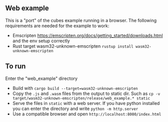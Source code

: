 ## Web example

This is a "port" of the cubes example running in a browser. The following requirements are needed for the example to work:
* Emscripten https://emscripten.org/docs/getting_started/downloads.html and the env setup correctly
* Rust target wasm32-unknown-emscripten `rustup install wasm32-unknown-emscripten`

## To run

Enter the "web_example" directory
* Build with `cargo build --target=wasm32-unknown-emscripten`
* Copy the `.js` and `.wasm` files from the output to static dir. Such as `cp -v target/wasm32-unknown-emscripten/release/web_example.* static`
* Serve the files in `static` with a web server. If you have python installed you can enter the directory and write `python -m http.server`
* Use a compatible browser and open `http://localhost:8000/index.html`
